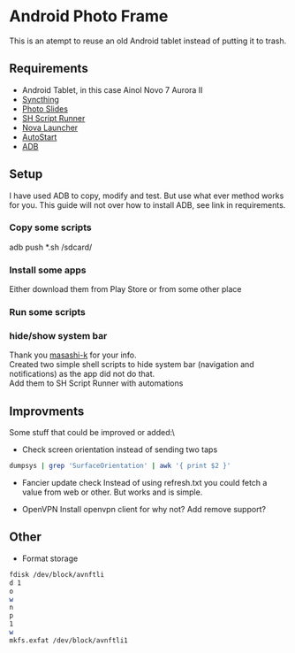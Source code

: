 # Android Photo Frame

This is an atempt to reuse an old Android tablet instead of putting it to trash.

## Requirements
- Android Tablet, in this case Ainol Novo 7 Aurora II
- [Syncthing](https://play.google.com/store/apps/details?id=com.nutomic.syncthingandroid "Syncthing")
- [Photo Slides](https://play.google.com/store/apps/details?id=softick.android.photoframe "Photo Slides")
- [SH Script Runner](https://play.google.com/store/apps/details?id=com.adamioan.scriptrunner "SH Script Runner")
- [Nova Launcher](https://play.google.com/store/apps/details?id=com.teslacoilsw.launcher "Nova Launcher")
- [AutoStart](https://play.google.com/store/apps/details?id=com.autostart "AutoStart")
- [ADB](https://www.xda-developers.com/install-adb-windows-macos-linux/ "ADB")

## Setup
I have used ADB to copy, modify and test. But use what ever method works for you. This guide will not over how to install ADB, see link in requirements.

### Copy some scripts
adb push *.sh /sdcard/

### Install some apps
Either download them from Play Store or from some other place

### Run some scripts

### hide/show system bar
Thank you [masashi-k](https://masashi-k.blogspot.com/2013/09/hide-show-system-bar-of-android.html "masashi-k blog") for your info.\
Created two simple shell scripts to hide system bar (navigation and notifications) as the app did not do that.\
Add them to SH Script Runner with automations

## Improvments
Some stuff that could be improved or added:\
- Check screen orientation instead of sending two taps
```bash
dumpsys | grep 'SurfaceOrientation' | awk '{ print $2 }'
```

- Fancier update check
Instead of using refresh.txt you could fetch a value from web or other. But works and is simple.

- OpenVPN
Install openvpn client for why not? Add remove support?

## Other
- Format storage
```bash
fdisk /dev/block/avnftli
d 1
o
w
n
p
1
w
mkfs.exfat /dev/block/avnftli1
```
